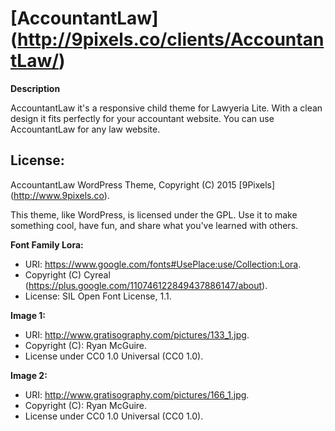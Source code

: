 # [AccountantLaw] (http://9pixels.co/clients/AccountantLaw/)

__Description__

AccountantLaw it's a responsive child theme for Lawyeria Lite. With a clean design it fits perfectly for your accountant website. You can use AccountantLaw for any law website.

## License:

AccountantLaw WordPress Theme, Copyright (C) 2015 [9Pixels] (http://www.9pixels.co).

This theme, like WordPress, is licensed under the GPL. Use it to make something cool, have fun, and share what you've learned with others.

__Font Family Lora:__
- URI: https://www.google.com/fonts#UsePlace:use/Collection:Lora.
- Copyright (C) Cyreal (https://plus.google.com/110746122849437886147/about).
- License: SIL Open Font License, 1.1.

__Image 1:__
- URI: http://www.gratisography.com/pictures/133_1.jpg.
- Copyright (C): Ryan McGuire.
- License under CC0 1.0 Universal (CC0 1.0).

__Image 2:__
- URI: http://www.gratisography.com/pictures/166_1.jpg.
- Copyright (C): Ryan McGuire.
- License under CC0 1.0 Universal (CC0 1.0).

